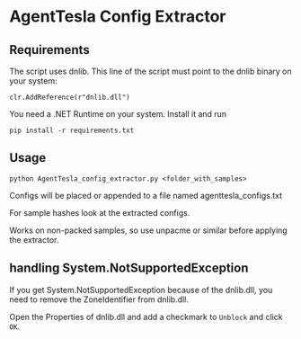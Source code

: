 # AgentTesla Config Extractor

## Requirements

The script uses dnlib. This line of the script must point to the dnlib binary on your system:

`clr.AddReference(r"dnlib.dll")`

You need a .NET Runtime on your system. Install it and run

`pip install -r requirements.txt`

## Usage

`python AgentTesla_config_extractor.py <folder_with_samples>`

Configs will be placed or appended to a file named agenttesla_configs.txt

For sample hashes look at the extracted configs.

Works on non-packed samples, so use unpacme or similar before applying the extractor.

## handling System.NotSupportedException

If you get System.NotSupportedException because of the dnlib.dll, you need to remove the ZoneIdentifier from dnlib.dll.

Open the Properties of dnlib.dll and add a checkmark to `Unblock` and click `OK`.
